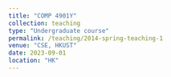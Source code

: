 ```yaml
---
title: "COMP 4901Y"
collection: teaching
type: "Undergraduate course"
permalink: /teaching/2014-spring-teaching-1
venue: "CSE, HKUST"
date: 2023-09-01
location: "HK"
---
```

